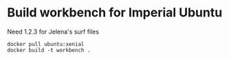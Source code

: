 # Build workbench for Imperial Ubuntu

Need 1.2.3 for Jelena's surf files

```
docker pull ubuntu:xenial
docker build -t workbench .
```
